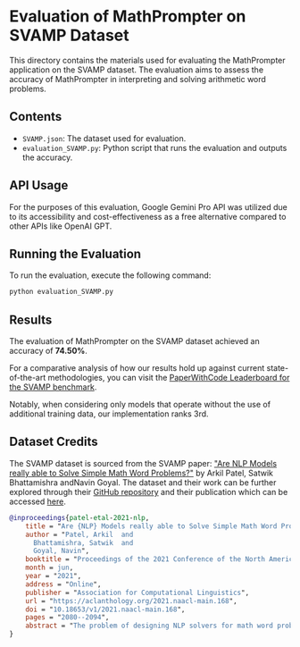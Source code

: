 # Evaluation of MathPrompter on SVAMP Dataset

This directory contains the materials used for evaluating the MathPrompter application on the SVAMP dataset. The evaluation aims to assess the accuracy of MathPrompter in interpreting and solving arithmetic word problems.

## Contents

- `SVAMP.json`: The dataset used for evaluation.
- `evaluation_SVAMP.py`: Python script that runs the evaluation and outputs the accuracy.

## API Usage

For the purposes of this evaluation, Google Gemini Pro API was utilized due to its accessibility and cost-effectiveness as a free alternative compared to other APIs like OpenAI GPT.

## Running the Evaluation

To run the evaluation, execute the following command:

```bash
python evaluation_SVAMP.py
```

## Results

The evaluation of MathPrompter on the SVAMP dataset achieved an accuracy of **74.50%**.

For a comparative analysis of how our results hold up against current state-of-the-art methodologies, you can visit the [PaperWithCode Leaderboard for the SVAMP benchmark](https://paperswithcode.com/sota/math-word-problem-solving-on-svamp).

Notably, when considering only models that operate without the use of additional training data, our implementation ranks 3rd.

## Dataset Credits

The SVAMP dataset is sourced from the SVAMP paper: ["Are NLP Models really able to Solve Simple Math Word Problems?"](https://arxiv.org/abs/2103.07191) by Arkil Patel, Satwik Bhattamishra andNavin Goyal. The dataset and their work can be further explored through their [GitHub repository](https://github.com/arkilpatel/SVAMP/tree/main) and their publication which can be accessed [here](https://arxiv.org/abs/2103.07191).

```bibtex
@inproceedings{patel-etal-2021-nlp,
    title = "Are {NLP} Models really able to Solve Simple Math Word Problems?",
    author = "Patel, Arkil  and
      Bhattamishra, Satwik  and
      Goyal, Navin",
    booktitle = "Proceedings of the 2021 Conference of the North American Chapter of the Association for Computational Linguistics: Human Language Technologies",
    month = jun,
    year = "2021",
    address = "Online",
    publisher = "Association for Computational Linguistics",
    url = "https://aclanthology.org/2021.naacl-main.168",
    doi = "10.18653/v1/2021.naacl-main.168",
    pages = "2080--2094",
    abstract = "The problem of designing NLP solvers for math word problems (MWP) has seen sustained research activity and steady gains in the test accuracy. Since existing solvers achieve high performance on the benchmark datasets for elementary level MWPs containing one-unknown arithmetic word problems, such problems are often considered {``}solved{''} with the bulk of research attention moving to more complex MWPs. In this paper, we restrict our attention to English MWPs taught in grades four and lower. We provide strong evidence that the existing MWP solvers rely on shallow heuristics to achieve high performance on the benchmark datasets. To this end, we show that MWP solvers that do not have access to the question asked in the MWP can still solve a large fraction of MWPs. Similarly, models that treat MWPs as bag-of-words can also achieve surprisingly high accuracy. Further, we introduce a challenge dataset, SVAMP, created by applying carefully chosen variations over examples sampled from existing datasets. The best accuracy achieved by state-of-the-art models is substantially lower on SVAMP, thus showing that much remains to be done even for the simplest of the MWPs.",
}
```
